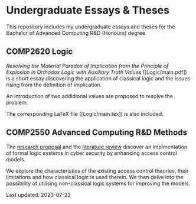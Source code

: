 # Undergraduate Essays & Theses

This repository includes my undergraduate essays and theses for
the Bachelor of Advanced Computing R&D (Honours) degree.

## COMP2620 Logic

_Resolving the Material Paradox of Implication from the Principle
of Explosion in Orthodox Logic with Auxiliary Truth Values_
([Logic/main.pdf]) is a short essay discovering the application of
classical logic and the issues rising from the definition of
implication.

An introduction of two addidional values are proposed to resolve
the problem.

The corresponding LaTeX file ([Logic/main.tex]) is also included.

## COMP2550 Advanced Computing R&D Methods

The [research proposal](AccessControl/ResearchProposal.pdf) and
the [literature review](AccessControl/LiteratureReview.pdf) discover
an implmentation of formal logic systems in cyber security by
enhancing access control models.

We explore the characteristics of the existing access control theories,
their limitations and how classical logic is used therein. We then
delve into the possibility of utilising non-classical logic systems
for improving the models.

Last updated: 2023-07-22
